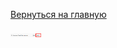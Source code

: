 [Вернуться на главную](https://github.com/ivettewo)

<img src="https://github.com/ivettewo/postman/blob/main/img/1.png" alt="The Unlimited" width="49"/>
